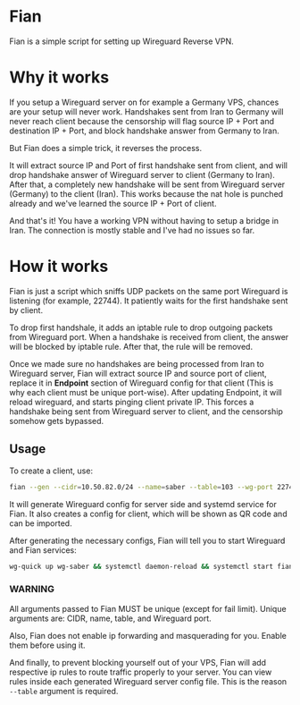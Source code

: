 # Fian
Fian is a simple script for setting up Wireguard Reverse VPN.

# Why it works

If you setup a Wireguard server on for example a Germany VPS, chances are your setup will never work. Handshakes sent from Iran to Germany will never reach client because the censorship will flag source IP + Port and destination IP + Port, and block handshake answer from Germany to Iran.

But Fian does a simple trick, it reverses the process.

It will extract source IP and Port of first handshake sent from client, and will drop handshake answer of Wireguard server to client (Germany to Iran). After that, a completely new handshake will be sent from Wireguard server (Germany) to the client (Iran). This works because the nat hole is punched already and we've learned the source IP + Port of client.

And that's it! You have a working VPN without having to setup a bridge in Iran. The connection is mostly stable and I've had no issues so far.


# How it works
Fian is just a script which sniffs UDP packets on the same port Wireguard is listening (for example, 22744). It patiently waits for the first handshake sent by client.

To drop first handshale, it adds an iptable rule to drop outgoing packets from Wireguard port. When a handshake is received from client, the answer will be blocked by iptable rule. After that, the rule will be removed.

Once we made sure no handshakes are being processed from Iran to Wireguard server, Fian will extract source IP and source port of client, replace it in **Endpoint** section of Wireguard config for that client (This is why each client must be unique port-wise). After updating Endpoint, it will reload wireguard, and starts pinging client private IP. This forces a handshake being sent from Wireguard server to client, and the censorship somehow gets bypassed.


## Usage

To create a client, use:
```bash
fian --gen --cidr=10.50.82.0/24 --name=saber --table=103 --wg-port 22744 --fail-limit 3
```

It will generate Wireguard config for server side and systemd service for Fian. It also creates a config for client, which will be shown as QR code and can be imported.

After generating the necessary configs, Fian will tell you to start Wireguard and Fian services:

```bash
wg-quick up wg-saber && systemctl daemon-reload && systemctl start fian@saber
```


### WARNING

All arguments passed to Fian MUST be unique (except for fail limit). Unique arguments are: CIDR, name, table, and Wireguard port.

Also, Fian does not enable ip forwarding and masquerading for you. Enable them before using it.

And finally, to prevent blocking yourself out of your VPS, Fian will add respective ip rules to route traffic properly to your server. You can view rules inside each generated Wireguard server config file. This is the reason `--table` argument is required.
